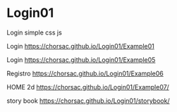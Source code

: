# Login01
Login simple css js

Login 
https://chorsac.github.io/Login01/Example01

Login 
https://chorsac.github.io/Login01/Example05

Registro
https://chorsac.github.io/Login01/Example06

HOME 2d
https://chorsac.github.io/Login01/Example07/

story book
https://chorsac.github.io/Login01/storybook/
